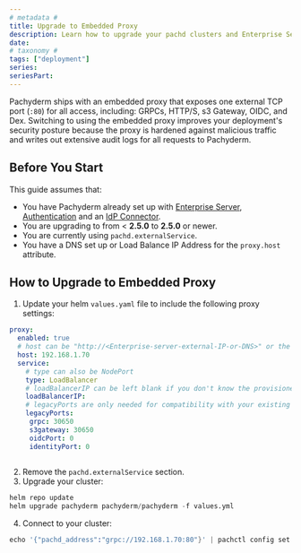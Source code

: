 ```yaml
---
# metadata # 
title: Upgrade to Embedded Proxy
description: Learn how to upgrade your pachd clusters and Enterprise Server to use the embedded proxy, exposing only one external port. 
date: 
# taxonomy #
tags: ["deployment"]
series:
seriesPart:
--- 
```


Pachyderm ships with an embedded proxy that exposes one external TCP port (`:80`) for all access, including: GRPCs, HTTP/S, s3 Gateway, OIDC, and Dex. Switching to using the embedded proxy improves your deployment's security posture because the proxy is hardened against malicious traffic and writes out extensive audit logs for all requests to Pachyderm.

## Before You Start 

This guide assumes that:

- You have Pachyderm already set up with [Enterprise Server](../../../enterprise/deployment), [Authentication](../../../enterprise/auth/) and an [IdP Connector](../../../enterprise/auth/authentication/idp-dex/).
- You are upgrading to from < **2.5.0** to **2.5.0** or newer.
- You are currently using `pachd.externalService`.
- You have a DNS set up or Load Balance IP Address for the `proxy.host` attribute.

## How to Upgrade to Embedded Proxy

1. Update your helm `values.yaml` file to include the following proxy settings:

```yaml
proxy:
  enabled: true
  # host can be "http://<Enterprise-server-external-IP-or-DNS>" or the value of proxy.service.type.loadBalancerIP
  host: 192.168.1.70 
  service:
    # type can also be NodePort
    type: LoadBalancer
    # loadBalancerIP can be left blank if you don't know the provisioned IP.
    loadBalancerIP:
    # legacyPorts are only needed for compatibility with your existing configuration. This is not needed for a fresh install where proxy is enabled.
    legacyPorts:
     grpc: 30650
     s3gateway: 30650
     oidcPort: 0
     identityPort: 0
    
```

2. Remove the `pachd.externalService` section. 
3. Upgrade your cluster: 
```s
helm repo update
helm upgrade pachyderm pachyderm/pachyderm -f values.yml
```
4. Connect to your cluster:
```s
echo '{"pachd_address":"grpc://192.168.1.70:80"}' | pachctl config set context pachyderm --overwrite && pachctl config set active-context pachyderm
```

 